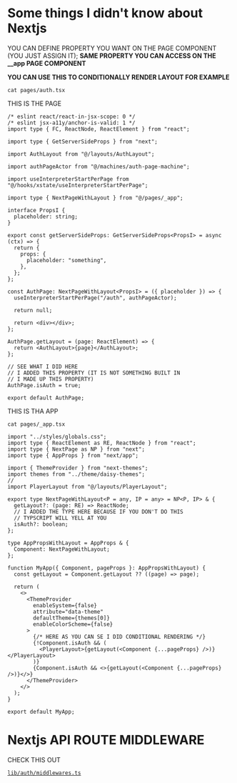 # Some things I didn't know about Nextjs

YOU CAN DEFINE PROPERTY YOU WANT ON THE PAGE COMPONENT (YOU JUST ASSIGN IT); **SAME PROPERTY YOU CAN ACCESS ON THE __app PAGE COMPONENT**

**YOU CAN USE THIS TO CONDITIONALLY RENDER LAYOUT FOR EXAMPLE**

```
cat pages/auth.tsx
```

THIS IS THE PAGE

```tsx
/* eslint react/react-in-jsx-scope: 0 */
/* eslint jsx-a11y/anchor-is-valid: 1 */
import type { FC, ReactNode, ReactElement } from "react";

import type { GetServerSideProps } from "next";

import AuthLayout from "@/layouts/AuthLayout";

import authPageActor from "@/machines/auth-page-machine";

import useInterpreterStartPerPage from "@/hooks/xstate/useInterpreterStartPerPage";

import type { NextPageWithLayout } from "@/pages/_app";

interface PropsI {
  placeholder: string;
}

export const getServerSideProps: GetServerSideProps<PropsI> = async (ctx) => {
  return {
    props: {
      placeholder: "something",
    },
  };
};

const AuthPage: NextPageWithLayout<PropsI> = ({ placeholder }) => {
  useInterpreterStartPerPage("/auth", authPageActor);

  return null;

  return <div></div>;
};

AuthPage.getLayout = (page: ReactElement) => {
  return <AuthLayout>{page}</AuthLayout>;
};

// SEE WHAT I DID HERE
// I ADDED THIS PROPERTY (IT IS NOT SOMETHING BUILT IN
// I MADE UP THIS PROPERTY)
AuthPage.isAuth = true;

export default AuthPage;
```

THIS IS THA APP

```
cat pages/_app.tsx
```

```tsx
import "../styles/globals.css";
import type { ReactElement as RE, ReactNode } from "react";
import type { NextPage as NP } from "next";
import type { AppProps } from "next/app";

import { ThemeProvider } from "next-themes";
import themes from "../theme/daisy-themes";
//
import PlayerLayout from "@/layouts/PlayerLayout";

export type NextPageWithLayout<P = any, IP = any> = NP<P, IP> & {
  getLayout?: (page: RE) => ReactNode;
  // I ADDED THE TYPE HERE BECAUSE IF YOU DON'T DO THIS
  // TYPSCRIPT WILL YELL AT YOU
  isAuth?: boolean;
};

type AppPropsWithLayout = AppProps & {
  Component: NextPageWithLayout;
};

function MyApp({ Component, pageProps }: AppPropsWithLayout) {
  const getLayout = Component.getLayout ?? ((page) => page);

  return (
    <>
      <ThemeProvider
        enableSystem={false}
        attribute="data-theme"
        defaultTheme={themes[0]}
        enableColorScheme={false}
      >
        {/* HERE AS YOU CAN SE I DID CONDITIONAL RENDERING */}
        {!Component.isAuth && (
          <PlayerLayout>{getLayout(<Component {...pageProps} />)}</PlayerLayout>
        )}
        {Component.isAuth && <>{getLayout(<Component {...pageProps} />)}</>}
      </ThemeProvider>
    </>
  );
}

export default MyApp;
```

# Nextjs API ROUTE MIDDLEWARE

CHECK THIS OUT

[`lib/auth/middlewares.ts`](/lib/auth/middlewares.ts)
